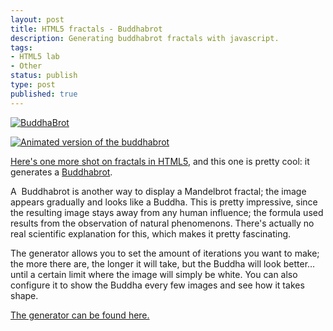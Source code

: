```yaml
---
layout: post
title: HTML5 fractals - Buddhabrot
description: Generating buddhabrot fractals with javascript.
tags:
- HTML5 lab
- Other
status: publish
type: post
published: true
---
```

[![BuddhaBrot](http://yannick-lohse.fr/wp-content/uploads/2010/06/buddha-298x300.jpg "buddha")](http://yannick-lohse.fr/2010/06/html5-fractals-buddhabrot/)

[![Animated version of the buddhabrot](http://yannick-lohse.fr/wp-content/uploads/2010/06/buddha.gif "Animated Buddha")](http://yannick-lohse.fr/wp-content/uploads/2010/06/buddha.gif)

[Here's one more shot on fractals in HTML5](http://code.yannick-lohse.fr/fractals/buddha.php "Buddhabrot fractals"), and this one is pretty cool: it generates a [Buddhabrot](http://en.wikipedia.org/wiki/Buddhabrot "Wikipedia page on Buddhabrot").

A  Buddhabrot is another way to display a Mandelbrot fractal; the image   appears gradually and looks like a Buddha. This is pretty impressive, since the resulting image stays away from any human influence; the formula used results from the observation of natural phenomenons. There's actually no real scientific explanation for this, which makes it pretty fascinating.

The generator allows you to set the amount of iterations you want to make; the more there are, the longer it will take, but the Buddha will look better… until a certain limit where the image will simply be white. You can also configure it to show the Buddha every few images and see how it takes shape.

[The generator can be found here.](http://code.yannick-lohse.fr/fractals/buddha.php "Generate fractals. Now.")
